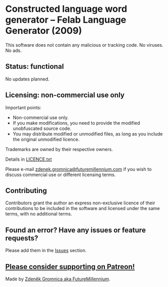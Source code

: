 # Constructed language word generator – Felab Language Generator (2009)

This software does not contain any malicious or tracking code. No viruses. No ads.

## Status: functional

No updates planned.

## Licensing: non-commercial use only

Important points:
- Non-commercial use only.
- If you make modifications, you need to provide the modified unobfuscated source code.
- You may distribute modified or unmodified files, as long as you include the original unmodified licence.

Trademarks are owned by their respective owners.

Details in [LICENCE.txt](LICENCE.txt)

Please e-mail zdenek.gromnica@futuremillennium.com if you wish to discuss commercial use or different licensing terms.

## Contributing

Contributors grant the author an express non-exclusive licence of their contributions to be included in the software and licensed under the same terms, with no additional terms.

## Found an error? Have any issues or feature requests?

Please add them in the [Issues](https://github.com/FutureMillennium/Felab-Language-Generator-2009/issues) section.

## [Please consider supporting on Patreon!](https://www.patreon.com/FutureMillennium)

Made by [Zdeněk Gromnica aka FutureMillennium](http://futuremillennium.com/).